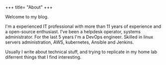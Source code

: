+++ title= "About" +++

Welcome to my blog.

I'm a experienced IT professional with more than 11 years of experience and a open-source enthusiast.
I’ve been a helpdesk operator, systems administrator. For the last 5 years I'm a DevOps engineer.
Skilled in linux servers administration, AWS, kubernetes, Ansible and Jenkins.

Usually I write about technical stuff, and trying to replicate in my home lab diferrent things that I find interesting.